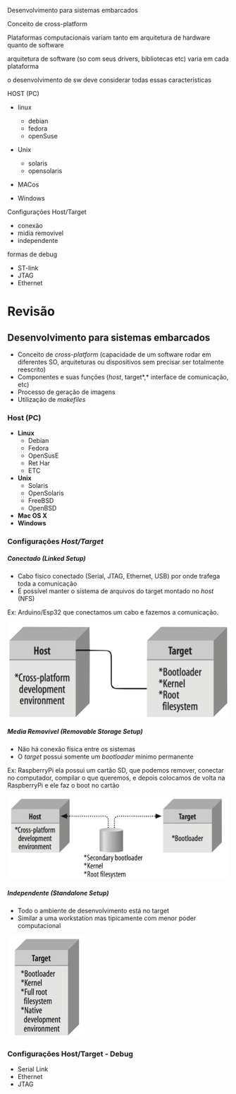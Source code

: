 Desenvolvimento para sistemas embarcados

Conceito de cross-platform

Plataformas computacionais variam tanto em arquitetura de hardware quanto de software

arquitetura de software (so com seus drivers, bibliotecas etc) varia em cada plataforma

o desenvolvimento de sw deve considerar todas essas características

HOST (PC)
- linux
	- debian
	- fedora
	- openSuse

- Unix
	- solaris
	- opensolaris
- MACos
- Windows

Configurações Host/Target

- conexão
- midia removivel
- independente

formas de debug
- ST-link
- JTAG
- Ethernet


# Revisão

## Desenvolvimento para sistemas embarcados

- Conceito de *cross*-*platform* (capacidade de um software rodar em diferentes SO, arquiteturas ou dispositivos sem precisar ser totalmente reescrito)
- Componentes e suas funções (*host*, target*,* interface de comunicação, etc)
- Processo de geração de imagens
- Utilização de *makefiles*

### Host (PC)
- **Linux**
	- Debian
	- Fedora
	- OpenSusE
	- Ret Har
	- ETC
- **Unix**
	- Solaris
	- OpenSolaris
	- FreeBSD
	- OpenBSD
- **Mac OS X**
- **Windows**

### Configurações *Host/Target*

##### Conectado (*Linked Setup*)
- Cabo físico conectado (Serial, JTAG, Ethernet, USB) por onde trafega toda a comunicação
- É possível manter o sistema de arquivos do target montado no *host* (NFS)

Ex: Arduino/Esp32 que conectamos um cabo e fazemos a comunicação.

![](assets/conect.png)

##### Media Removível (*Removable Storage Setup*)
- Não há conexão física entre os sistemas
- O *target* possui somente um *bootloader* mínimo permanente

Ex: RaspberryPi ela possui um cartão SD, que podemos remover, conectar no computador, compilar o que queremos, e depois colocamos de volta na RaspberryPi e ele faz o boot no cartão

![](assets/RST.png)

##### Independente (*Standalone Setup*)
- Todo o ambiente de desenvolvimento está no target
- Similar a uma workstation mas tipicamente com menor poder computacional

![](assets/independente.png)

### Configurações Host/Target - Debug

- Serial Link
- Ethernet 
- JTAG

